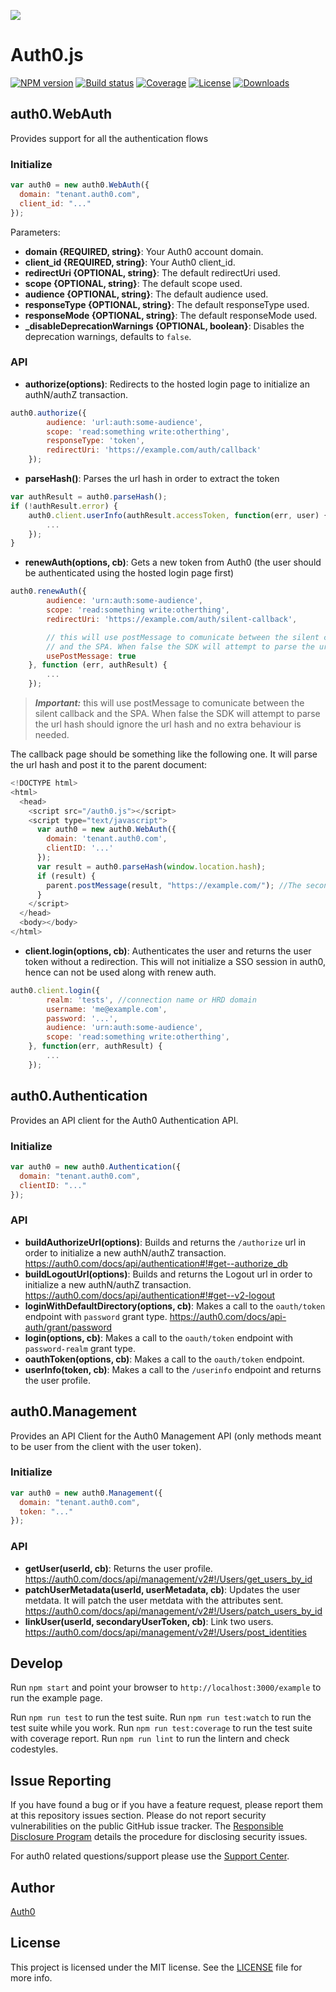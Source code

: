![](https://cdn.auth0.com/resources/oss-source-large-2x.png)

# Auth0.js
[![NPM version][npm-image]][npm-url]
[![Build status][travis-image]][travis-url]
[![Coverage][codecov-image]][codecov-url]
[![License][license-image]][license-url]
[![Downloads][downloads-image]][downloads-url]

## auth0.WebAuth

Provides support for all the authentication flows

### Initialize

```js
var auth0 = new auth0.WebAuth({
  domain: "tenant.auth0.com",
  client_id: "..."
});
```

Parameters:
- **domain {REQUIRED, string}**: Your Auth0 account domain.
- **client_id {REQUIRED, string}**: Your Auth0 client_id.
- **redirectUri {OPTIONAL, string}**: The default redirectUri used.
- **scope {OPTIONAL, string}**: The default scope used.
- **audience {OPTIONAL, string}**: The default audience used.
- **responseType {OPTIONAL, string}**: The default responseType used.
- **responseMode {OPTIONAL, string}**: The default responseMode used.
- **_disableDeprecationWarnings {OPTIONAL, boolean}**: Disables the deprecation warnings, defaults to `false`.

### API

- **authorize(options)**: Redirects to the hosted login page to initialize an authN/authZ transaction.

```js
auth0.authorize({
        audience: 'url:auth:some-audience',
        scope: 'read:something write:otherthing',
        responseType: 'token',
        redirectUri: 'https://example.com/auth/callback'
    });
```

- **parseHash()**: Parses the url hash in order to extract the token

```js
var authResult = auth0.parseHash();
if (!authResult.error) {
    auth0.client.userInfo(authResult.accessToken, function(err, user) {
        ...
    });
}
```

- **renewAuth(options, cb)**: Gets a new token from Auth0 (the user should be authenticated using the hosted login page first)

```js
auth0.renewAuth({
        audience: 'urn:auth:some-audience',
        scope: 'read:something write:otherthing',
        redirectUri: 'https://example.com/auth/silent-callback',

        // this will use postMessage to comunicate between the silent callback
        // and the SPA. When false the SDK will attempt to parse the url hash // should ignore the url hash and no extra behaviour is needed.
        usePostMessage: true
    }, function (err, authResult) {
        ...
    });
```

> ***Important:*** this will use postMessage to comunicate between the silent callback and the SPA. When false the SDK will attempt to parse the url hash should ignore the url hash and no extra behaviour is needed.

The callback page should be something like the following one. It will parse the url hash and post it to the parent document:

```js
<!DOCTYPE html>
<html>
  <head>
    <script src="/auth0.js"></script>
    <script type="text/javascript">
      var auth0 = new auth0.WebAuth({
        domain: 'tenant.auth0.com',
        clientID: '...'
      });
      var result = auth0.parseHash(window.location.hash);
      if (result) {
        parent.postMessage(result, "https://example.com/"); //The second parameter should be your domain
      }
    </script>
  </head>
  <body></body>
</html>
```

- **client.login(options, cb)**: Authenticates the user and returns the user token without a redirection. This will not initialize a SSO session in auth0, hence can not be used along with renew auth.

```js
auth0.client.login({
        realm: 'tests', //connection name or HRD domain
        username: 'me@example.com',
        password: '...',
        audience: 'urn:auth:some-audience',
        scope: 'read:something write:otherthing',
    }, function(err, authResult) {
        ...
    });
```

## auth0.Authentication

Provides an API client for the Auth0 Authentication API.

### Initialize

```js
var auth0 = new auth0.Authentication({
  domain: "tenant.auth0.com",
  clientID: "..."
});
```

### API

- **buildAuthorizeUrl(options)**: Builds and returns the `/authorize` url in order to initialize a new authN/authZ transaction. https://auth0.com/docs/api/authentication#!#get--authorize_db
- **buildLogoutUrl(options)**: Builds and returns the Logout url in order to initialize a new authN/authZ transaction. https://auth0.com/docs/api/authentication#!#get--v2-logout
- **loginWithDefaultDirectory(options, cb)**: Makes a call to the `oauth/token` endpoint with `password` grant type. https://auth0.com/docs/api-auth/grant/password
- **login(options, cb)**: Makes a call to the `oauth/token` endpoint with `password-realm` grant type.
- **oauthToken(options, cb)**: Makes a call to the `oauth/token` endpoint.
- **userInfo(token, cb)**: Makes a call to the `/userinfo` endpoint and returns the user profile.

## auth0.Management

Provides an API Client for the Auth0 Management API (only methods meant to be user from the client with the user token).

### Initialize

```js
var auth0 = new auth0.Management({
  domain: "tenant.auth0.com",
  token: "..."
});
```

### API

- **getUser(userId, cb)**: Returns the user profile. https://auth0.com/docs/api/management/v2#!/Users/get_users_by_id
- **patchUserMetadata(userId, userMetadata, cb)**: Updates the user metdata. It will patch the user metdata with the attributes sent. https://auth0.com/docs/api/management/v2#!/Users/patch_users_by_id
- **linkUser(userId, secondaryUserToken, cb)**: Link two users. https://auth0.com/docs/api/management/v2#!/Users/post_identities



## Develop

Run `npm start` and point your browser to `http://localhost:3000/example` to run the example page.

Run `npm run test` to run the test suite.
Run `npm run test:watch` to run the test suite while you work.
Run `npm run test:coverage` to run the test suite with coverage report.
Run `npm run lint` to run the lintern and check codestyles.

## Issue Reporting

If you have found a bug or if you have a feature request, please report them at this repository issues section. Please do not report security vulnerabilities on the public GitHub issue tracker. The [Responsible Disclosure Program](https://auth0.com/whitehat) details the procedure for disclosing security issues.

For auth0 related questions/support please use the [Support Center](https://support.auth0.com).

## Author

[Auth0](auth0.com)

## License

This project is licensed under the MIT license. See the [LICENSE](LICENSE.txt) file for more info.

<!-- Vaaaaarrrrsss -->

[npm-image]: https://img.shields.io/npm/v/auth0-js.svg?style=flat-square
[npm-url]: https://npmjs.org/package/auth0-js
[travis-image]: http://img.shields.io/travis/auth0/auth0.js.svg?branch=v8&style=flat-square
[travis-url]: https://travis-ci.org/auth0/auth0.js
[codecov-image]: https://img.shields.io/codecov/c/github/auth0/auth0.js/v8.svg?style=flat-square
[codecov-url]: https://codecov.io/github/auth0/auth0.js?branch=v8
[license-image]: http://img.shields.io/npm/l/auth0-js.svg?style=flat-square
[license-url]: #license
[downloads-image]: http://img.shields.io/npm/dm/auth0-js.svg?style=flat-square
[downloads-url]: https://npmjs.org/package/auth0-js
